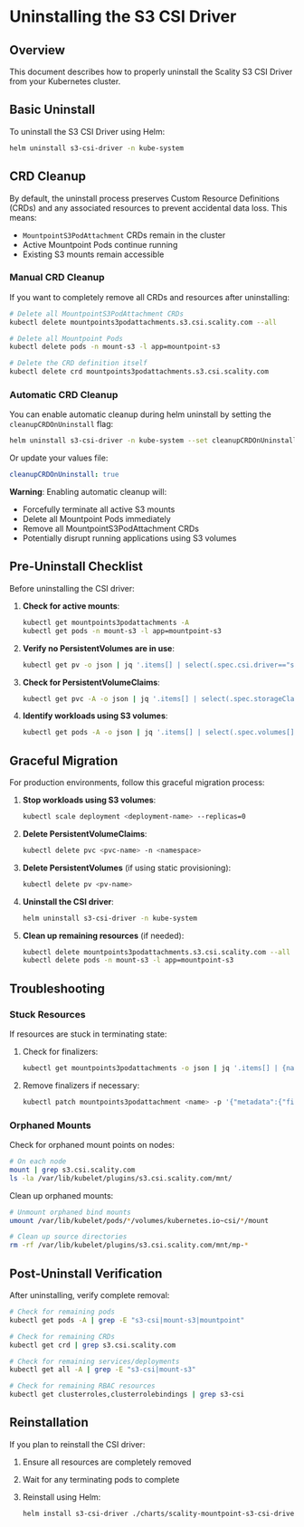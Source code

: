 # Uninstalling the S3 CSI Driver

## Overview

This document describes how to properly uninstall the Scality S3 CSI Driver from your Kubernetes cluster.

## Basic Uninstall

To uninstall the S3 CSI Driver using Helm:

```bash
helm uninstall s3-csi-driver -n kube-system
```

## CRD Cleanup

By default, the uninstall process preserves Custom Resource Definitions (CRDs) and any associated resources to prevent accidental data loss. This means:

- `MountpointS3PodAttachment` CRDs remain in the cluster
- Active Mountpoint Pods continue running
- Existing S3 mounts remain accessible

### Manual CRD Cleanup

If you want to completely remove all CRDs and resources after uninstalling:

```bash
# Delete all MountpointS3PodAttachment CRDs
kubectl delete mountpoints3podattachments.s3.csi.scality.com --all

# Delete all Mountpoint Pods
kubectl delete pods -n mount-s3 -l app=mountpoint-s3

# Delete the CRD definition itself
kubectl delete crd mountpoints3podattachments.s3.csi.scality.com
```

### Automatic CRD Cleanup

You can enable automatic cleanup during helm uninstall by setting the `cleanupCRDOnUninstall` flag:

```bash
helm uninstall s3-csi-driver -n kube-system --set cleanupCRDOnUninstall=true
```

Or update your values file:

```yaml
cleanupCRDOnUninstall: true
```

**Warning**: Enabling automatic cleanup will:

- Forcefully terminate all active S3 mounts
- Delete all Mountpoint Pods immediately
- Remove all MountpointS3PodAttachment CRDs
- Potentially disrupt running applications using S3 volumes

## Pre-Uninstall Checklist

Before uninstalling the CSI driver:

1. **Check for active mounts**:

   ```bash
   kubectl get mountpoints3podattachments -A
   kubectl get pods -n mount-s3 -l app=mountpoint-s3
   ```

2. **Verify no PersistentVolumes are in use**:

   ```bash
   kubectl get pv -o json | jq '.items[] | select(.spec.csi.driver=="s3.csi.scality.com") | .metadata.name'
   ```

3. **Check for PersistentVolumeClaims**:

   ```bash
   kubectl get pvc -A -o json | jq '.items[] | select(.spec.storageClassName | contains("s3")) | {namespace: .metadata.namespace, name: .metadata.name}'
   ```

4. **Identify workloads using S3 volumes**:

   ```bash
   kubectl get pods -A -o json | jq '.items[] | select(.spec.volumes[]? | select(.persistentVolumeClaim)) | {namespace: .metadata.namespace, name: .metadata.name}'
   ```

## Graceful Migration

For production environments, follow this graceful migration process:

1. **Stop workloads using S3 volumes**:

   ```bash
   kubectl scale deployment <deployment-name> --replicas=0
   ```

2. **Delete PersistentVolumeClaims**:

   ```bash
   kubectl delete pvc <pvc-name> -n <namespace>
   ```

3. **Delete PersistentVolumes** (if using static provisioning):

   ```bash
   kubectl delete pv <pv-name>
   ```

4. **Uninstall the CSI driver**:

   ```bash
   helm uninstall s3-csi-driver -n kube-system
   ```

5. **Clean up remaining resources** (if needed):

   ```bash
   kubectl delete mountpoints3podattachments.s3.csi.scality.com --all
   kubectl delete pods -n mount-s3 -l app=mountpoint-s3
   ```

## Troubleshooting

### Stuck Resources

If resources are stuck in terminating state:

1. Check for finalizers:

   ```bash
   kubectl get mountpoints3podattachments -o json | jq '.items[] | {name: .metadata.name, finalizers: .metadata.finalizers}'
   ```

2. Remove finalizers if necessary:

   ```bash
   kubectl patch mountpoints3podattachment <name> -p '{"metadata":{"finalizers":null}}' --type=merge
   ```

### Orphaned Mounts

Check for orphaned mount points on nodes:

```bash
# On each node
mount | grep s3.csi.scality.com
ls -la /var/lib/kubelet/plugins/s3.csi.scality.com/mnt/
```

Clean up orphaned mounts:

```bash
# Unmount orphaned bind mounts
umount /var/lib/kubelet/pods/*/volumes/kubernetes.io~csi/*/mount

# Clean up source directories
rm -rf /var/lib/kubelet/plugins/s3.csi.scality.com/mnt/mp-*
```

## Post-Uninstall Verification

After uninstalling, verify complete removal:

```bash
# Check for remaining pods
kubectl get pods -A | grep -E "s3-csi|mount-s3|mountpoint"

# Check for remaining CRDs
kubectl get crd | grep s3.csi.scality.com

# Check for remaining services/deployments
kubectl get all -A | grep -E "s3-csi|mount-s3"

# Check for remaining RBAC resources
kubectl get clusterroles,clusterrolebindings | grep s3-csi
```

## Reinstallation

If you plan to reinstall the CSI driver:

1. Ensure all resources are completely removed
2. Wait for any terminating pods to complete
3. Reinstall using Helm:

   ```bash
   helm install s3-csi-driver ./charts/scality-mountpoint-s3-csi-driver -n kube-system
   ```
